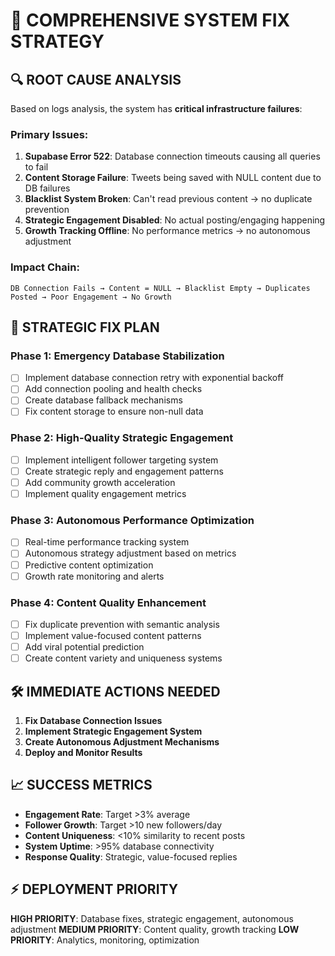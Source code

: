# 🚨 COMPREHENSIVE SYSTEM FIX STRATEGY

## 🔍 **ROOT CAUSE ANALYSIS**

Based on logs analysis, the system has **critical infrastructure failures**:

### **Primary Issues:**
1. **Supabase Error 522**: Database connection timeouts causing all queries to fail
2. **Content Storage Failure**: Tweets being saved with NULL content due to DB failures  
3. **Blacklist System Broken**: Can't read previous content → no duplicate prevention
4. **Strategic Engagement Disabled**: No actual posting/engaging happening
5. **Growth Tracking Offline**: No performance metrics → no autonomous adjustment

### **Impact Chain:**
```
DB Connection Fails → Content = NULL → Blacklist Empty → Duplicates Posted → Poor Engagement → No Growth
```

## 🎯 **STRATEGIC FIX PLAN**

### **Phase 1: Emergency Database Stabilization**
- [ ] Implement database connection retry with exponential backoff
- [ ] Add connection pooling and health checks
- [ ] Create database fallback mechanisms
- [ ] Fix content storage to ensure non-null data

### **Phase 2: High-Quality Strategic Engagement**
- [ ] Implement intelligent follower targeting system
- [ ] Create strategic reply and engagement patterns
- [ ] Add community growth acceleration
- [ ] Implement quality engagement metrics

### **Phase 3: Autonomous Performance Optimization**
- [ ] Real-time performance tracking system
- [ ] Autonomous strategy adjustment based on metrics
- [ ] Predictive content optimization
- [ ] Growth rate monitoring and alerts

### **Phase 4: Content Quality Enhancement**
- [ ] Fix duplicate prevention with semantic analysis
- [ ] Implement value-focused content patterns
- [ ] Add viral potential prediction
- [ ] Create content variety and uniqueness systems

## 🛠️ **IMMEDIATE ACTIONS NEEDED**

1. **Fix Database Connection Issues**
2. **Implement Strategic Engagement System** 
3. **Create Autonomous Adjustment Mechanisms**
4. **Deploy and Monitor Results**

## 📈 **SUCCESS METRICS**

- **Engagement Rate**: Target >3% average
- **Follower Growth**: Target >10 new followers/day
- **Content Uniqueness**: <10% similarity to recent posts
- **System Uptime**: >95% database connectivity
- **Response Quality**: Strategic, value-focused replies

## ⚡ **DEPLOYMENT PRIORITY**

**HIGH PRIORITY**: Database fixes, strategic engagement, autonomous adjustment
**MEDIUM PRIORITY**: Content quality, growth tracking
**LOW PRIORITY**: Analytics, monitoring, optimization